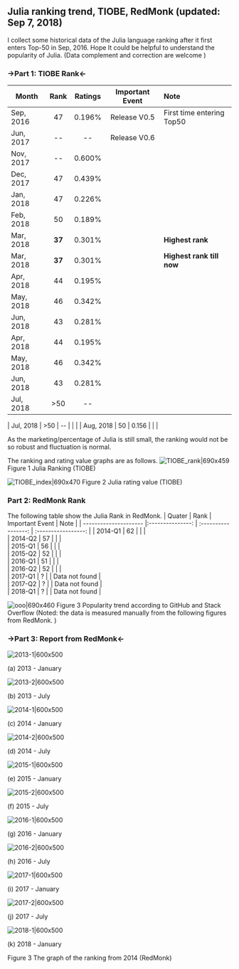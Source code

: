 ## Julia ranking trend, TIOBE, RedMonk (updated: Sep 7, 2018)

I collect some historical data of the Julia language ranking after it first enters Top-50 in Sep, 2016. Hope It could be helpful to understand the popularity of Julia. (Data complement and correction are welcome )

### ->Part 1: TIOBE Rank<-

| Month                 | Rank                | Ratings             |   Important Event    |    Note                             |
| ---------------------  |:---------------:  | :----------------: | :-----------------:  | :-------------------------------- |
| Sep, 2016            | 47                 |   0.196%       |  Release V0.5  | First time entering Top50 |
| Jun, 2017           | --                    |   --                 |  Release V0.6  |    |
| Nov, 2017           | --                    |   0.600%       |       |   |
| Dec, 2017           | 47                  |   0.439%       |   |  |
| Jan, 2018            | 47                  |   0.226%       |   |    |
| Feb, 2018           | 50                   |   0.189%      |   |  |
| Mar, 2018           | **37**              |   0.301%      |   | **Highest rank** |
| Mar, 2018           | **37**              |   0.301%      |   | **Highest rank till now** |
| Apr, 2018           | 44                    |   0.195%      |   |    |
| May, 2018          | 46                    |   0.342%      |    |    |
| Jun, 2018           | 43                    |   0.281%     |    |    |
| Apr, 2018           | 44                    |   0.195%      |   |    |
| May, 2018           | 46                    |   0.342%      |    |    |
| Jun, 2018           | 43                    |   0.281%     |    |    |
| Jul, 2018           | >50                   |   --         |    |    |

| Jul, 2018           | >50                   |   --         |    |    |
| Aug, 2018           | 50                    |   0.156      |    |    |

As the marketing/percentage of Julia is still small, the ranking would not be so robust and fluctuation is normal.

The ranking and rating value graphs are as follows.
![TIOBE_rank|690x459](/figure/f1.png)
Figure 1 Julia Ranking (TIOBE)

![TIOBE_index|690x470](/figure/f2.png)
Figure 2 Julia rating value (TIOBE)


### Part 2: RedMonk Rank
The following table show the Julia Rank in RedMonk.
| Quater                 | Rank                |   Important Event    |  Note    |
| ---------------------  |:---------------:  | :-----------------:  | :-----------------:  |
|  2014-Q1            | 62                 |                         |    |   
|  2014-Q2            | 57                 |                         |    |   
|  2015-Q1            | 56                 |                         |    |   
|  2015-Q2            | 52                 |                         |    |   
|  2016-Q1            | 51                 |                         |    |   
|  2016-Q2            | 52                 |                         |    |   
|  2017-Q1            |  ?                 |                         |   Data not found  |   
|  2017-Q2            |  ?                 |                         |   Data not found  |   
|  2018-Q1            |  ?                 |                         |   Data not found  |   

![ooo|690x460](/figure/f3.PNG)
Figure 3 Popularity trend according to GitHub and Stack Overflow
(Noted: the data is measured manually from the following figures from RedMonk. )

### ->Part 3: Report from RedMonk<-
![2013-1|600x500](/figure/13-Jan.png)

(a) 2013 - January

![2013-2|600x500](/figure/13-Jul.png)

(b) 2013 - July

![2014-1|600x500](/figure/14-Jan.png)

(c) 2014 - January

![2014-2|600x500](/figure/14-Jul.png)

(d) 2014 - July

![2015-1|600x500](/figure/15-Jan.png)

(e) 2015 - January

![2015-2|600x500](/figure/15-Jul.png)

(f) 2015 - July

![2016-1|600x500](/figure/16-Jan.png)

(g) 2016 - January

![2016-2|600x500](/figure/16-Jul.png)

(h) 2016 - July

![2017-1|600x500](/figure/17-Jan.png)

(i) 2017 - January

![2017-2|600x500](/figure/17-Jul.png)

(j) 2017 - July

![2018-1|600x500](/figure/18-Jan.png)

(k) 2018 - January

Figure 3 The graph of the ranking from 2014 (RedMonk)
